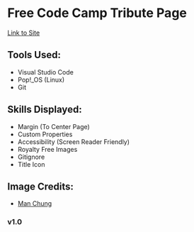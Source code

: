 # Free Code Camp Tribute Page

[Link to Site](https://bruceleetribute.netlify.app/)<br>

## Tools Used:
+ Visual Studio Code
+ Pop!_OS (Linux)
+ Git

## Skills Displayed: 
+ Margin (To Center Page) 
+ Custom Properties
+ Accessibility (Screen Reader Friendly)
+ Royalty Free Images
+ Gitignore
+ Title Icon

## Image Credits:
+ [Man Chung](https://unsplash.com/photos/wWX7Zex_BQY)

### v1.0

